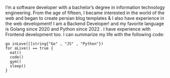 I’m a software developer with a bachelor’s degree in information technology engineering. From the age of fifteen, I became interested in the world of the web and began to create persian blog templates & I also have experience in the web development! I am a Backend Developer! and my favorite language is Golang since 2020 and Python since 2022 . I have experience with Frontend development too. I can summarize my life with the following code:
```golang
go inLove([]string{"Go" , "JS" , "Python"})
for aLive() == true {
  eat()
  code()
  gym()
  sleep()
}
```
